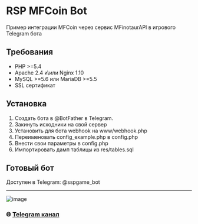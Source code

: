 # RSP MFCoin Bot

Пример интеграции MFCoin через сервис MFinotaurAPI в игрового Telegram бота

## Требования

* PHP >=5.4
* Apache 2.4 и\или Nginx 1.10
* MySQL >=5.6 или MariaDB >=5.5
* SSL сертификат

## Установка

1. Создать бота в @BotFather в Telegram.
2. Закинуть исходники на свой сервер
3. Установить для бота webhook на www/webhook.php
4. Переименовать config_example.php в config.php
5. Внести свои параметры в config.php
6. Импортировать дамп таблицы из res/tables.sql

## Готовый бот

Доступен в Telegram: @sspgame_bot

---

![image](https://github.com/Sagleft/Sagleft/raw/master/image.png)

### :globe_with_meridians: [Telegram канал](https://t.me/+VIvd8j6xvm9iMzhi)
